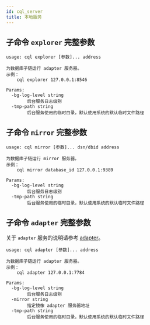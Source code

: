 ```yaml
---
id: cql_server
title: 本地服务
---
```


## 子命令 `explorer` 完整参数

    usage: cql explorer [参数]... address

    为数据库子链运行 adapter 服务器。
    示例：
        cql explorer 127.0.0.1:8546

    Params:
      -bg-log-level string
            后台服务日志级别
      -tmp-path string
            后台服务使用的临时目录，默认使用系统的默认临时文件路径

## 子命令 `mirror` 完整参数

    usage: cql mirror [参数]... dsn/dbid address

    为数据库子链运行 mirror 服务器。
    示例：
        cql mirror database_id 127.0.0.1:9389

    Params:
      -bg-log-level string
            后台服务日志级别
      -tmp-path string
            后台服务使用的临时目录，默认使用系统的默认临时文件路径

## 子命令 `adapter` 完整参数

关于 `adapter` 服务的说明请参考 [adapter](adapter)。

    usage: cql adapter [参数]... address

    为数据库子链运行 adapter 服务器。
    示例：
        cql adapter 127.0.0.1:7784

    Params:
      -bg-log-level string
            后台服务日志级别
      -mirror string
            指定镜像 adapter 服务器地址
      -tmp-path string
            后台服务使用的临时目录，默认使用系统的默认临时文件路径

